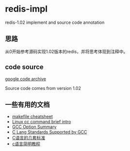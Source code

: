 # redis-impl

redis-1.02 implement and source code annotation

## 思路

从0开始参考源码实现1.02版本的redis，并将思考体现到注释中。

## code source

[google code archive](https://code.google.com/archive/p/redis/downloads)

Source code comes from version 1.02

## 一些有用的文档

* [makefile cheatsheet](https://devhints.io/makefile)
* [Linux cc command brief intro](https://www.computerhope.com/unix/ucc.htm)
* [GCC Option Summary](https://gcc.gnu.org/onlinedocs/gcc/Option-Summary.html)
* [C Lang Standards Supported by GCC](https://gcc.gnu.org/onlinedocs/gcc/Standards.html#Standards)
* [C语言的几套标准](http://c.biancheng.net/view/143.html)
* [c语言简明教程](http://www.quanxue.cn/QT_XiaoYa/CLangIndex.html)

